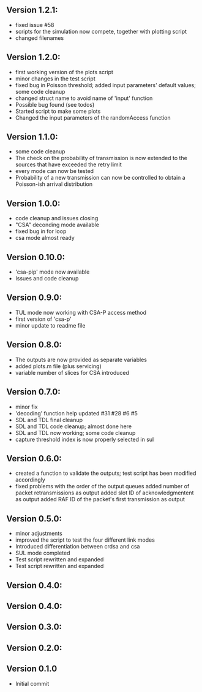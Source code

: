 ## Version 1.2.1:
 -  fixed issue #58
 - scripts for the simulation now compete, together with plotting script
 - changed filenames

## Version 1.2.0:
 - first working version of the plots script
 - minor changes in the test script
 - fixed bug in Poisson threshold; added input parameters' default values; some code cleanup
 - changed struct name to avoid name of 'input' function
 - Possible bug found (see todos)
 - Started script to make some plots
 - Changed the input parameters of the randomAccess function

## Version 1.1.0:
 - some code cleanup
 - The check on the probability of transmission is now extended to the sources that have exceeded the retry limit
 - every mode can now be tested
 - Probability of a new transmission can now be controlled to obtain a Poisson-ish arrival distribution

## Version 1.0.0:
 - code cleanup and issues closing
 - "CSA" deconding mode available
 - fixed bug in for loop
 - csa mode almost ready

## Version 0.10.0:
 - 'csa-pip' mode now available
 - Issues and code cleanup

## Version 0.9.0:
 - TUL mode now working with CSA-P access method
 - first version of 'csa-p'
 - minor update to readme file

## Version 0.8.0:
 - The outputs are now provided as separate variables
 - added plots.m file (plus servicing)
 - variable number of slices for CSA introduced

## Version 0.7.0:
 - minor fix
 - 'decoding' function help updated #31 #28 #6 #5
 - SDL and TDL final cleanup
 - SDL and TDL code cleanup; almost done here
 - SDL and TDL now working; some code cleanup
 - capture threshold index is now properly selected in sul

## Version 0.6.0:
 - created a function to validate the outputs; test script has been modified accordingly
 - fixed problems with the order of the output queues added number of packet retransmissions as output added slot ID of acknowledgmentent as output added RAF ID of the packet's first transmission as output

## Version 0.5.0:
 - minor adjustments
 - improved the script to test the four different link modes
 - Introduced differentiation between crdsa and csa
 - SUL mode completed
 - Test script rewritten and expanded
 - Test script rewritten and expanded

## Version 0.4.0:


## Version 0.4.0:


## Version 0.3.0:


## Version 0.2.0:


## Version 0.1.0
 - Initial commit

